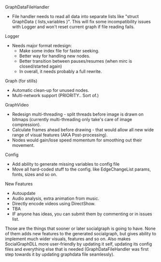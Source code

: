 GraphDataFileHandler
  * File handler needs to read all data into separate lists like "struct GraphData { lists,variables }". This will fix some incompatibility issues with Logger and won't reset current graph if file reading fails.

Logger
  * Needs major format redesign:
    * Make some index file for faster seeking.
    * Better way for handling new nodes.
    * Better transition between pauses/resumes (when mirc is closed/started again)
    * In overall, it needs probably a full rewrite.

Graph (for stills)
  * Automatic clean-up for unused nodes.
  * Multi-network support (PRIORITY.. Sort of.)

GraphVideo
  * Redesign multi-threading - split threads before image is drawn on bitmaps (currently multi-threading only take's care of image compression).
  * Calculate frames ahead before drawing - that would allow all new wide range of visual features (AKA Post-processing).
  * Nodes would gain/lose speed momentum for smoothing out their movement.

Config
  * Add ability to generate missing variables to config file
  * Move all hard-coded stuff to the config. like EdgeChangeList params, fonts, sizes and so on.


New Features
  * Autoupdate
  * Audio analysis, extra animation from music.
  * Directly encode videos using DirectShow.
  * TBA
  * IF anyone has ideas, you can submit them by commenting or in issues list.


Those are the things that sooner or later socialgraph is going to have. None of them adds new features to the generated socialgraph, but gives ability to implement much wider visuals, features and so on. Also makes SocialGraphDLL more user-friendly by updating it self, updating its config files and everything else that is needed (GraphDataFileHandler was first step towards it by updating graphdata file seamlessly).